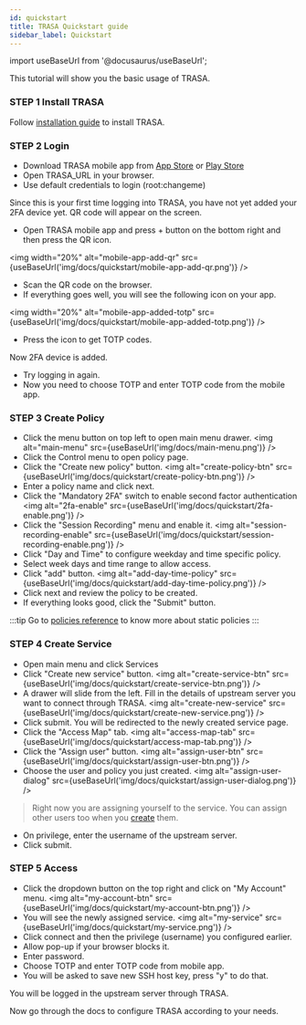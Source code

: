 ```yaml
---
id: quickstart
title: TRASA Quickstart guide
sidebar_label: Quickstart
---
```


import useBaseUrl from '@docusaurus/useBaseUrl';


This tutorial will show you the basic usage of TRASA.


### STEP 1 Install TRASA

Follow [installation guide](../install/installation.md) to install TRASA. 

### STEP 2 Login

* Download TRASA mobile app from [App Store](https://apps.apple.com/us/app/trasa/id1411267389) or [Play Store](https://play.google.com/store/apps/details?id=com.trasa)
* Open TRASA_URL in your browser.
* Use default credentials to login (root:changeme)

Since this is your first time logging into TRASA, you have not yet added your 2FA device yet.
QR code will appear on the screen.

* Open TRASA mobile app and press + button on the bottom right and then press the QR icon.

<img width="20%" alt="mobile-app-add-qr" src={useBaseUrl('img/docs/quickstart/mobile-app-add-qr.png')} />  

* Scan the QR code on the browser.
* If everything goes well, you will see the following icon on your app.

<img  width="20%"  alt="mobile-app-added-totp" src={useBaseUrl('img/docs/quickstart/mobile-app-added-totp.png')} />
  
* Press the icon to get TOTP codes.


Now 2FA device is added.

* Try logging in again.
* Now you need to choose TOTP and enter TOTP code from the mobile app.


### STEP 3 Create Policy
* Click the menu button on top left to open main menu drawer.
<img  alt="main-menu" src={useBaseUrl('img/docs/main-menu.png')} />  
* Click the Control menu to open policy page.
* Click the "Create new policy" button.
<img  alt="create-policy-btn" src={useBaseUrl('img/docs/quickstart/create-policy-btn.png')} />  
* Enter a policy name and click next.
* Click the "Mandatory 2FA" switch to enable second factor authentication
<img  alt="2fa-enable" src={useBaseUrl('img/docs/quickstart/2fa-enable.png')} />  
* Click the "Session Recording" menu and enable it.
<img  alt="session-recording-enable" src={useBaseUrl('img/docs/quickstart/session-recording-enable.png')} />  
* Click "Day and Time" to configure weekday and time specific policy.
* Select week days and time range to allow access.
* Click "add" button.
<img  alt="add-day-time-policy" src={useBaseUrl('img/docs/quickstart/add-day-time-policy.png')} />  
* Click next and review the policy to be created. 
* If everything looks good, click the "Submit" button.

:::tip
Go to [policies reference](../policies/basic-policy.md) to know more about static policies
:::

### STEP 4 Create Service
* Open main menu and click Services
* Click "Create new service" button.
<img  alt="create-service-btn" src={useBaseUrl('img/docs/quickstart/create-service-btn.png')} />  
* A drawer will slide from the left. Fill in the details of upstream server you want to connect through TRASA.
<img  alt="create-new-service" src={useBaseUrl('img/docs/quickstart/create-new-service.png')} />  
* Click submit. You will be redirected to the newly created service page.
* Click the "Access Map" tab.
<img  alt="access-map-tab" src={useBaseUrl('img/docs/quickstart/access-map-tab.png')} />  
* Click the "Assign user" button.
<img  alt="assign-user-btn" src={useBaseUrl('img/docs/quickstart/assign-user-btn.png')} />  
* Choose the user and policy you just created.
<img  alt="assign-user-dialog" src={useBaseUrl('img/docs/quickstart/assign-user-dialog.png')} />  

> Right now you are assigning yourself to the service. You can assign other users too when you [create](../users/crud.md) them.

* On privilege, enter the username of the upstream server.
* Click submit.


### STEP 5 Access

* Click the dropdown button on the top right and click on "My Account" menu.
 <img  alt="my-account-btn" src={useBaseUrl('img/docs/quickstart/my-account-btn.png')} />  
* You will see the newly assigned service.
 <img  alt="my-service" src={useBaseUrl('img/docs/quickstart/my-service.png')} />  
* Click connect and then the privilege (username) you configured earlier.
* Allow pop-up if your browser blocks it.
* Enter password.
* Choose TOTP and enter TOTP code from mobile app.
* You will be asked to save new SSH host key, press "y" to do that.

You will be logged in the upstream server through TRASA.

Now go through the docs to configure TRASA according to your needs. 





















